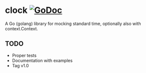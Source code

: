 # clock [![GoDoc](https://godoc.org/github.com/tilinna/clock?status.png)](https://godoc.org/github.com/tilinna/clock)
A Go (golang) library for mocking standard time, optionally also with context.Context.

## TODO

- Proper tests
- Documentation with examples
- Tag v1.0
